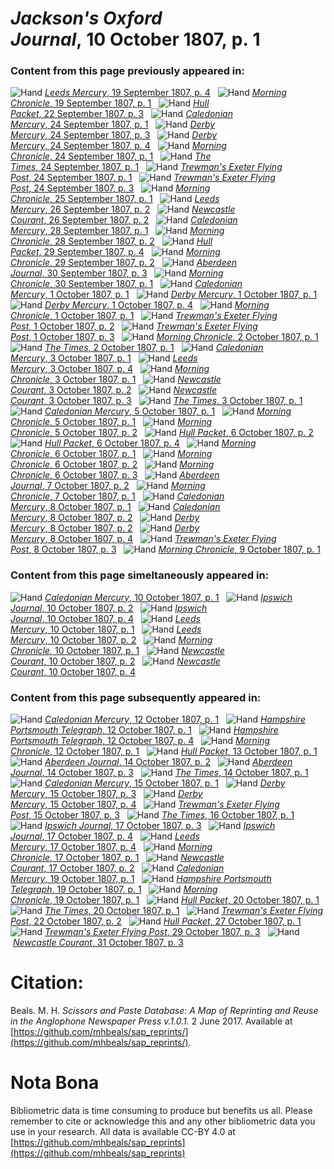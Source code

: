 # *Jackson's Oxford Journal*, 10 October 1807, p. 1  
  
### Content from this page previously appeared in:  
![Hand](http://scissorsandpaste.net/wp-content/uploads/2017/06/smallhandpointer.png) [*Leeds Mercury*, 19 September 1807, p. 4](https://mhbeals.github.io/sap_html/Leeds-Mercury/Leeds-Mercury-19-September-1807-p-4)  
![Hand](http://scissorsandpaste.net/wp-content/uploads/2017/06/smallhandpointer.png) [*Morning Chronicle*, 19 September 1807, p. 1](https://mhbeals.github.io/sap_html/Morning-Chronicle/Morning-Chronicle-19-September-1807-p-1)  
![Hand](http://scissorsandpaste.net/wp-content/uploads/2017/06/smallhandpointer.png) [*Hull Packet*, 22 September 1807, p. 3](https://mhbeals.github.io/sap_html/Hull-Packet/Hull-Packet-22-September-1807-p-3)  
![Hand](http://scissorsandpaste.net/wp-content/uploads/2017/06/smallhandpointer.png) [*Caledonian Mercury*, 24 September 1807, p. 1](https://mhbeals.github.io/sap_html/Caledonian-Mercury/Caledonian-Mercury-24-September-1807-p-1)  
![Hand](http://scissorsandpaste.net/wp-content/uploads/2017/06/smallhandpointer.png) [*Derby Mercury*, 24 September 1807, p. 3](https://mhbeals.github.io/sap_html/Derby-Mercury/Derby-Mercury-24-September-1807-p-3)  
![Hand](http://scissorsandpaste.net/wp-content/uploads/2017/06/smallhandpointer.png) [*Derby Mercury*, 24 September 1807, p. 4](https://mhbeals.github.io/sap_html/Derby-Mercury/Derby-Mercury-24-September-1807-p-4)  
![Hand](http://scissorsandpaste.net/wp-content/uploads/2017/06/smallhandpointer.png) [*Morning Chronicle*, 24 September 1807, p. 1](https://mhbeals.github.io/sap_html/Morning-Chronicle/Morning-Chronicle-24-September-1807-p-1)  
![Hand](http://scissorsandpaste.net/wp-content/uploads/2017/06/smallhandpointer.png) [*The Times*, 24 September 1807, p. 1](https://mhbeals.github.io/sap_html/The-Times/The-Times-24-September-1807-p-1)  
![Hand](http://scissorsandpaste.net/wp-content/uploads/2017/06/smallhandpointer.png) [*Trewman's Exeter Flying Post*, 24 September 1807, p. 1](https://mhbeals.github.io/sap_html/Trewman's-Exeter-Flying-Post/Trewman's-Exeter-Flying-Post-24-September-1807-p-1)  
![Hand](http://scissorsandpaste.net/wp-content/uploads/2017/06/smallhandpointer.png) [*Trewman's Exeter Flying Post*, 24 September 1807, p. 3](https://mhbeals.github.io/sap_html/Trewman's-Exeter-Flying-Post/Trewman's-Exeter-Flying-Post-24-September-1807-p-3)  
![Hand](http://scissorsandpaste.net/wp-content/uploads/2017/06/smallhandpointer.png) [*Morning Chronicle*, 25 September 1807, p. 1](https://mhbeals.github.io/sap_html/Morning-Chronicle/Morning-Chronicle-25-September-1807-p-1)  
![Hand](http://scissorsandpaste.net/wp-content/uploads/2017/06/smallhandpointer.png) [*Leeds Mercury*, 26 September 1807, p. 2](https://mhbeals.github.io/sap_html/Leeds-Mercury/Leeds-Mercury-26-September-1807-p-2)  
![Hand](http://scissorsandpaste.net/wp-content/uploads/2017/06/smallhandpointer.png) [*Newcastle Courant*, 26 September 1807, p. 2](https://mhbeals.github.io/sap_html/Newcastle-Courant/Newcastle-Courant-26-September-1807-p-2)  
![Hand](http://scissorsandpaste.net/wp-content/uploads/2017/06/smallhandpointer.png) [*Caledonian Mercury*, 28 September 1807, p. 1](https://mhbeals.github.io/sap_html/Caledonian-Mercury/Caledonian-Mercury-28-September-1807-p-1)  
![Hand](http://scissorsandpaste.net/wp-content/uploads/2017/06/smallhandpointer.png) [*Morning Chronicle*, 28 September 1807, p. 2](https://mhbeals.github.io/sap_html/Morning-Chronicle/Morning-Chronicle-28-September-1807-p-2)  
![Hand](http://scissorsandpaste.net/wp-content/uploads/2017/06/smallhandpointer.png) [*Hull Packet*, 29 September 1807, p. 4](https://mhbeals.github.io/sap_html/Hull-Packet/Hull-Packet-29-September-1807-p-4)  
![Hand](http://scissorsandpaste.net/wp-content/uploads/2017/06/smallhandpointer.png) [*Morning Chronicle*, 29 September 1807, p. 2](https://mhbeals.github.io/sap_html/Morning-Chronicle/Morning-Chronicle-29-September-1807-p-2)  
![Hand](http://scissorsandpaste.net/wp-content/uploads/2017/06/smallhandpointer.png) [*Aberdeen Journal*, 30 September 1807, p. 3](https://mhbeals.github.io/sap_html/Aberdeen-Journal/Aberdeen-Journal-30-September-1807-p-3)  
![Hand](http://scissorsandpaste.net/wp-content/uploads/2017/06/smallhandpointer.png) [*Morning Chronicle*, 30 September 1807, p. 1](https://mhbeals.github.io/sap_html/Morning-Chronicle/Morning-Chronicle-30-September-1807-p-1)  
![Hand](http://scissorsandpaste.net/wp-content/uploads/2017/06/smallhandpointer.png) [*Caledonian Mercury*, 1 October 1807, p. 1](https://mhbeals.github.io/sap_html/Caledonian-Mercury/Caledonian-Mercury-1-October-1807-p-1)  
![Hand](http://scissorsandpaste.net/wp-content/uploads/2017/06/smallhandpointer.png) [*Derby Mercury*, 1 October 1807, p. 1](https://mhbeals.github.io/sap_html/Derby-Mercury/Derby-Mercury-1-October-1807-p-1)  
![Hand](http://scissorsandpaste.net/wp-content/uploads/2017/06/smallhandpointer.png) [*Derby Mercury*, 1 October 1807, p. 4](https://mhbeals.github.io/sap_html/Derby-Mercury/Derby-Mercury-1-October-1807-p-4)  
![Hand](http://scissorsandpaste.net/wp-content/uploads/2017/06/smallhandpointer.png) [*Morning Chronicle*, 1 October 1807, p. 1](https://mhbeals.github.io/sap_html/Morning-Chronicle/Morning-Chronicle-1-October-1807-p-1)  
![Hand](http://scissorsandpaste.net/wp-content/uploads/2017/06/smallhandpointer.png) [*Trewman's Exeter Flying Post*, 1 October 1807, p. 2](https://mhbeals.github.io/sap_html/Trewman's-Exeter-Flying-Post/Trewman's-Exeter-Flying-Post-1-October-1807-p-2)  
![Hand](http://scissorsandpaste.net/wp-content/uploads/2017/06/smallhandpointer.png) [*Trewman's Exeter Flying Post*, 1 October 1807, p. 3](https://mhbeals.github.io/sap_html/Trewman's-Exeter-Flying-Post/Trewman's-Exeter-Flying-Post-1-October-1807-p-3)  
![Hand](http://scissorsandpaste.net/wp-content/uploads/2017/06/smallhandpointer.png) [*Morning Chronicle*, 2 October 1807, p. 1](https://mhbeals.github.io/sap_html/Morning-Chronicle/Morning-Chronicle-2-October-1807-p-1)  
![Hand](http://scissorsandpaste.net/wp-content/uploads/2017/06/smallhandpointer.png) [*The Times*, 2 October 1807, p. 1](https://mhbeals.github.io/sap_html/The-Times/The-Times-2-October-1807-p-1)  
![Hand](http://scissorsandpaste.net/wp-content/uploads/2017/06/smallhandpointer.png) [*Caledonian Mercury*, 3 October 1807, p. 1](https://mhbeals.github.io/sap_html/Caledonian-Mercury/Caledonian-Mercury-3-October-1807-p-1)  
![Hand](http://scissorsandpaste.net/wp-content/uploads/2017/06/smallhandpointer.png) [*Leeds Mercury*, 3 October 1807, p. 4](https://mhbeals.github.io/sap_html/Leeds-Mercury/Leeds-Mercury-3-October-1807-p-4)  
![Hand](http://scissorsandpaste.net/wp-content/uploads/2017/06/smallhandpointer.png) [*Morning Chronicle*, 3 October 1807, p. 1](https://mhbeals.github.io/sap_html/Morning-Chronicle/Morning-Chronicle-3-October-1807-p-1)  
![Hand](http://scissorsandpaste.net/wp-content/uploads/2017/06/smallhandpointer.png) [*Newcastle Courant*, 3 October 1807, p. 2](https://mhbeals.github.io/sap_html/Newcastle-Courant/Newcastle-Courant-3-October-1807-p-2)  
![Hand](http://scissorsandpaste.net/wp-content/uploads/2017/06/smallhandpointer.png) [*Newcastle Courant*, 3 October 1807, p. 3](https://mhbeals.github.io/sap_html/Newcastle-Courant/Newcastle-Courant-3-October-1807-p-3)  
![Hand](http://scissorsandpaste.net/wp-content/uploads/2017/06/smallhandpointer.png) [*The Times*, 3 October 1807, p. 1](https://mhbeals.github.io/sap_html/The-Times/The-Times-3-October-1807-p-1)  
![Hand](http://scissorsandpaste.net/wp-content/uploads/2017/06/smallhandpointer.png) [*Caledonian Mercury*, 5 October 1807, p. 1](https://mhbeals.github.io/sap_html/Caledonian-Mercury/Caledonian-Mercury-5-October-1807-p-1)  
![Hand](http://scissorsandpaste.net/wp-content/uploads/2017/06/smallhandpointer.png) [*Morning Chronicle*, 5 October 1807, p. 1](https://mhbeals.github.io/sap_html/Morning-Chronicle/Morning-Chronicle-5-October-1807-p-1)  
![Hand](http://scissorsandpaste.net/wp-content/uploads/2017/06/smallhandpointer.png) [*Morning Chronicle*, 5 October 1807, p. 2](https://mhbeals.github.io/sap_html/Morning-Chronicle/Morning-Chronicle-5-October-1807-p-2)  
![Hand](http://scissorsandpaste.net/wp-content/uploads/2017/06/smallhandpointer.png) [*Hull Packet*, 6 October 1807, p. 2](https://mhbeals.github.io/sap_html/Hull-Packet/Hull-Packet-6-October-1807-p-2)  
![Hand](http://scissorsandpaste.net/wp-content/uploads/2017/06/smallhandpointer.png) [*Hull Packet*, 6 October 1807, p. 4](https://mhbeals.github.io/sap_html/Hull-Packet/Hull-Packet-6-October-1807-p-4)  
![Hand](http://scissorsandpaste.net/wp-content/uploads/2017/06/smallhandpointer.png) [*Morning Chronicle*, 6 October 1807, p. 1](https://mhbeals.github.io/sap_html/Morning-Chronicle/Morning-Chronicle-6-October-1807-p-1)  
![Hand](http://scissorsandpaste.net/wp-content/uploads/2017/06/smallhandpointer.png) [*Morning Chronicle*, 6 October 1807, p. 2](https://mhbeals.github.io/sap_html/Morning-Chronicle/Morning-Chronicle-6-October-1807-p-2)  
![Hand](http://scissorsandpaste.net/wp-content/uploads/2017/06/smallhandpointer.png) [*Morning Chronicle*, 6 October 1807, p. 3](https://mhbeals.github.io/sap_html/Morning-Chronicle/Morning-Chronicle-6-October-1807-p-3)  
![Hand](http://scissorsandpaste.net/wp-content/uploads/2017/06/smallhandpointer.png) [*Aberdeen Journal*, 7 October 1807, p. 2](https://mhbeals.github.io/sap_html/Aberdeen-Journal/Aberdeen-Journal-7-October-1807-p-2)  
![Hand](http://scissorsandpaste.net/wp-content/uploads/2017/06/smallhandpointer.png) [*Morning Chronicle*, 7 October 1807, p. 1](https://mhbeals.github.io/sap_html/Morning-Chronicle/Morning-Chronicle-7-October-1807-p-1)  
![Hand](http://scissorsandpaste.net/wp-content/uploads/2017/06/smallhandpointer.png) [*Caledonian Mercury*, 8 October 1807, p. 1](https://mhbeals.github.io/sap_html/Caledonian-Mercury/Caledonian-Mercury-8-October-1807-p-1)  
![Hand](http://scissorsandpaste.net/wp-content/uploads/2017/06/smallhandpointer.png) [*Caledonian Mercury*, 8 October 1807, p. 2](https://mhbeals.github.io/sap_html/Caledonian-Mercury/Caledonian-Mercury-8-October-1807-p-2)  
![Hand](http://scissorsandpaste.net/wp-content/uploads/2017/06/smallhandpointer.png) [*Derby Mercury*, 8 October 1807, p. 2](https://mhbeals.github.io/sap_html/Derby-Mercury/Derby-Mercury-8-October-1807-p-2)  
![Hand](http://scissorsandpaste.net/wp-content/uploads/2017/06/smallhandpointer.png) [*Derby Mercury*, 8 October 1807, p. 4](https://mhbeals.github.io/sap_html/Derby-Mercury/Derby-Mercury-8-October-1807-p-4)  
![Hand](http://scissorsandpaste.net/wp-content/uploads/2017/06/smallhandpointer.png) [*Trewman's Exeter Flying Post*, 8 October 1807, p. 3](https://mhbeals.github.io/sap_html/Trewman's-Exeter-Flying-Post/Trewman's-Exeter-Flying-Post-8-October-1807-p-3)  
![Hand](http://scissorsandpaste.net/wp-content/uploads/2017/06/smallhandpointer.png) [*Morning Chronicle*, 9 October 1807, p. 1](https://mhbeals.github.io/sap_html/Morning-Chronicle/Morning-Chronicle-9-October-1807-p-1)  
  
### Content from this page simeltaneously appeared in:  
![Hand](http://scissorsandpaste.net/wp-content/uploads/2017/06/smallhandpointer.png) [*Caledonian Mercury*, 10 October 1807, p. 1](https://mhbeals.github.io/sap_html/Caledonian-Mercury/Caledonian-Mercury-10-October-1807-p-1)  
![Hand](http://scissorsandpaste.net/wp-content/uploads/2017/06/smallhandpointer.png) [*Ipswich Journal*, 10 October 1807, p. 2](https://mhbeals.github.io/sap_html/Ipswich-Journal/Ipswich-Journal-10-October-1807-p-2)  
![Hand](http://scissorsandpaste.net/wp-content/uploads/2017/06/smallhandpointer.png) [*Ipswich Journal*, 10 October 1807, p. 4](https://mhbeals.github.io/sap_html/Ipswich-Journal/Ipswich-Journal-10-October-1807-p-4)  
![Hand](http://scissorsandpaste.net/wp-content/uploads/2017/06/smallhandpointer.png) [*Leeds Mercury*, 10 October 1807, p. 1](https://mhbeals.github.io/sap_html/Leeds-Mercury/Leeds-Mercury-10-October-1807-p-1)  
![Hand](http://scissorsandpaste.net/wp-content/uploads/2017/06/smallhandpointer.png) [*Leeds Mercury*, 10 October 1807, p. 2](https://mhbeals.github.io/sap_html/Leeds-Mercury/Leeds-Mercury-10-October-1807-p-2)  
![Hand](http://scissorsandpaste.net/wp-content/uploads/2017/06/smallhandpointer.png) [*Morning Chronicle*, 10 October 1807, p. 1](https://mhbeals.github.io/sap_html/Morning-Chronicle/Morning-Chronicle-10-October-1807-p-1)  
![Hand](http://scissorsandpaste.net/wp-content/uploads/2017/06/smallhandpointer.png) [*Newcastle Courant*, 10 October 1807, p. 2](https://mhbeals.github.io/sap_html/Newcastle-Courant/Newcastle-Courant-10-October-1807-p-2)  
![Hand](http://scissorsandpaste.net/wp-content/uploads/2017/06/smallhandpointer.png) [*Newcastle Courant*, 10 October 1807, p. 4](https://mhbeals.github.io/sap_html/Newcastle-Courant/Newcastle-Courant-10-October-1807-p-4)  
  
### Content from this page subsequently appeared in:  
![Hand](http://scissorsandpaste.net/wp-content/uploads/2017/06/smallhandpointer.png) [*Caledonian Mercury*, 12 October 1807, p. 1](https://mhbeals.github.io/sap_html/Caledonian-Mercury/Caledonian-Mercury-12-October-1807-p-1)  
![Hand](http://scissorsandpaste.net/wp-content/uploads/2017/06/smallhandpointer.png) [*Hampshire Portsmouth Telegraph*, 12 October 1807, p. 1](https://mhbeals.github.io/sap_html/Hampshire-Portsmouth-Telegraph/Hampshire-Portsmouth-Telegraph-12-October-1807-p-1)  
![Hand](http://scissorsandpaste.net/wp-content/uploads/2017/06/smallhandpointer.png) [*Hampshire Portsmouth Telegraph*, 12 October 1807, p. 4](https://mhbeals.github.io/sap_html/Hampshire-Portsmouth-Telegraph/Hampshire-Portsmouth-Telegraph-12-October-1807-p-4)  
![Hand](http://scissorsandpaste.net/wp-content/uploads/2017/06/smallhandpointer.png) [*Morning Chronicle*, 12 October 1807, p. 1](https://mhbeals.github.io/sap_html/Morning-Chronicle/Morning-Chronicle-12-October-1807-p-1)  
![Hand](http://scissorsandpaste.net/wp-content/uploads/2017/06/smallhandpointer.png) [*Hull Packet*, 13 October 1807, p. 1](https://mhbeals.github.io/sap_html/Hull-Packet/Hull-Packet-13-October-1807-p-1)  
![Hand](http://scissorsandpaste.net/wp-content/uploads/2017/06/smallhandpointer.png) [*Aberdeen Journal*, 14 October 1807, p. 2](https://mhbeals.github.io/sap_html/Aberdeen-Journal/Aberdeen-Journal-14-October-1807-p-2)  
![Hand](http://scissorsandpaste.net/wp-content/uploads/2017/06/smallhandpointer.png) [*Aberdeen Journal*, 14 October 1807, p. 3](https://mhbeals.github.io/sap_html/Aberdeen-Journal/Aberdeen-Journal-14-October-1807-p-3)  
![Hand](http://scissorsandpaste.net/wp-content/uploads/2017/06/smallhandpointer.png) [*The Times*, 14 October 1807, p. 1](https://mhbeals.github.io/sap_html/The-Times/The-Times-14-October-1807-p-1)  
![Hand](http://scissorsandpaste.net/wp-content/uploads/2017/06/smallhandpointer.png) [*Caledonian Mercury*, 15 October 1807, p. 1](https://mhbeals.github.io/sap_html/Caledonian-Mercury/Caledonian-Mercury-15-October-1807-p-1)  
![Hand](http://scissorsandpaste.net/wp-content/uploads/2017/06/smallhandpointer.png) [*Derby Mercury*, 15 October 1807, p. 3](https://mhbeals.github.io/sap_html/Derby-Mercury/Derby-Mercury-15-October-1807-p-3)  
![Hand](http://scissorsandpaste.net/wp-content/uploads/2017/06/smallhandpointer.png) [*Derby Mercury*, 15 October 1807, p. 4](https://mhbeals.github.io/sap_html/Derby-Mercury/Derby-Mercury-15-October-1807-p-4)  
![Hand](http://scissorsandpaste.net/wp-content/uploads/2017/06/smallhandpointer.png) [*Trewman's Exeter Flying Post*, 15 October 1807, p. 3](https://mhbeals.github.io/sap_html/Trewman's-Exeter-Flying-Post/Trewman's-Exeter-Flying-Post-15-October-1807-p-3)  
![Hand](http://scissorsandpaste.net/wp-content/uploads/2017/06/smallhandpointer.png) [*The Times*, 16 October 1807, p. 1](https://mhbeals.github.io/sap_html/The-Times/The-Times-16-October-1807-p-1)  
![Hand](http://scissorsandpaste.net/wp-content/uploads/2017/06/smallhandpointer.png) [*Ipswich Journal*, 17 October 1807, p. 3](https://mhbeals.github.io/sap_html/Ipswich-Journal/Ipswich-Journal-17-October-1807-p-3)  
![Hand](http://scissorsandpaste.net/wp-content/uploads/2017/06/smallhandpointer.png) [*Ipswich Journal*, 17 October 1807, p. 4](https://mhbeals.github.io/sap_html/Ipswich-Journal/Ipswich-Journal-17-October-1807-p-4)  
![Hand](http://scissorsandpaste.net/wp-content/uploads/2017/06/smallhandpointer.png) [*Leeds Mercury*, 17 October 1807, p. 4](https://mhbeals.github.io/sap_html/Leeds-Mercury/Leeds-Mercury-17-October-1807-p-4)  
![Hand](http://scissorsandpaste.net/wp-content/uploads/2017/06/smallhandpointer.png) [*Morning Chronicle*, 17 October 1807, p. 1](https://mhbeals.github.io/sap_html/Morning-Chronicle/Morning-Chronicle-17-October-1807-p-1)  
![Hand](http://scissorsandpaste.net/wp-content/uploads/2017/06/smallhandpointer.png) [*Newcastle Courant*, 17 October 1807, p. 2](https://mhbeals.github.io/sap_html/Newcastle-Courant/Newcastle-Courant-17-October-1807-p-2)  
![Hand](http://scissorsandpaste.net/wp-content/uploads/2017/06/smallhandpointer.png) [*Caledonian Mercury*, 19 October 1807, p. 1](https://mhbeals.github.io/sap_html/Caledonian-Mercury/Caledonian-Mercury-19-October-1807-p-1)  
![Hand](http://scissorsandpaste.net/wp-content/uploads/2017/06/smallhandpointer.png) [*Hampshire Portsmouth Telegraph*, 19 October 1807, p. 1](https://mhbeals.github.io/sap_html/Hampshire-Portsmouth-Telegraph/Hampshire-Portsmouth-Telegraph-19-October-1807-p-1)  
![Hand](http://scissorsandpaste.net/wp-content/uploads/2017/06/smallhandpointer.png) [*Morning Chronicle*, 19 October 1807, p. 1](https://mhbeals.github.io/sap_html/Morning-Chronicle/Morning-Chronicle-19-October-1807-p-1)  
![Hand](http://scissorsandpaste.net/wp-content/uploads/2017/06/smallhandpointer.png) [*Hull Packet*, 20 October 1807, p. 1](https://mhbeals.github.io/sap_html/Hull-Packet/Hull-Packet-20-October-1807-p-1)  
![Hand](http://scissorsandpaste.net/wp-content/uploads/2017/06/smallhandpointer.png) [*The Times*, 20 October 1807, p. 1](https://mhbeals.github.io/sap_html/The-Times/The-Times-20-October-1807-p-1)  
![Hand](http://scissorsandpaste.net/wp-content/uploads/2017/06/smallhandpointer.png) [*Trewman's Exeter Flying Post*, 22 October 1807, p. 2](https://mhbeals.github.io/sap_html/Trewman's-Exeter-Flying-Post/Trewman's-Exeter-Flying-Post-22-October-1807-p-2)  
![Hand](http://scissorsandpaste.net/wp-content/uploads/2017/06/smallhandpointer.png) [*Hull Packet*, 27 October 1807, p. 1](https://mhbeals.github.io/sap_html/Hull-Packet/Hull-Packet-27-October-1807-p-1)  
![Hand](http://scissorsandpaste.net/wp-content/uploads/2017/06/smallhandpointer.png) [*Trewman's Exeter Flying Post*, 29 October 1807, p. 3](https://mhbeals.github.io/sap_html/Trewman's-Exeter-Flying-Post/Trewman's-Exeter-Flying-Post-29-October-1807-p-3)  
![Hand](http://scissorsandpaste.net/wp-content/uploads/2017/06/smallhandpointer.png) [*Newcastle Courant*, 31 October 1807, p. 3](https://mhbeals.github.io/sap_html/Newcastle-Courant/Newcastle-Courant-31-October-1807-p-3)  


# Citation: 

Beals. M. H. *Scissors and Paste Database: A Map of Reprinting and Reuse in the Anglophone Newspaper Press v.1.0.1.* 2 June 2017. Available at [https://github.com/mhbeals/sap_reprints/](https://github.com/mhbeals/sap_reprints/). 

# Nota Bona

Bibliometric data is time consuming to produce but benefits us all. Please remember to cite or acknowledge this and any other bibliometric data you use in your research. All data is available CC-BY 4.0 at [https://github.com/mhbeals/sap_reprints](https://github.com/mhbeals/sap_reprints)